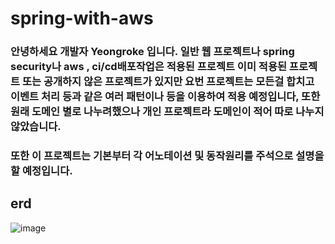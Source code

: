 # spring-with-aws

### 안녕하세요 개발자 Yeongroke 입니다. 일반 웹 프로젝트나 spring security나 aws , ci/cd배포작업은 적용된 프로젝트 이미 적용된 프로젝트 또는 공개하지 않은 프로젝트가 있지만 요번 프로젝트는 모든걸 합치고 이벤트 처리 등과 같은 여러 패턴이나 등을 이용하여 적용 예정입니다, 또한 원래 도메인 별로 나누려했으나 개인 프로젝트라 도메인이 적어 따로 나누지 않았습니다.

### 또한 이 프로젝트는 기본부터 각 어노테이션 및 동작원리를 주석으로 설명을 할 예정입니다.

## erd

![image](https://user-images.githubusercontent.com/42057185/162244329-1dc61787-bf67-4784-84a5-a2c67cced789.png)
